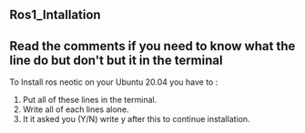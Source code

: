 ## Ros1_Intallation
## Read the comments if you need to know what the line do but don't but it in the terminal
To Install ros neotic on your Ubuntu 20.04 you have to :
1. Put all of these lines in the terminal.
2. Write all of each lines alone.
3. It it asked you (Y/N) write y after this to continue installation.